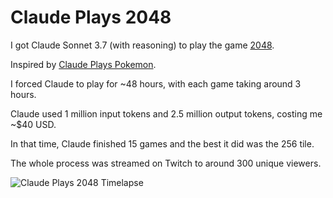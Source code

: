 # Claude Plays 2048

I got Claude Sonnet 3.7 (with reasoning) to play the game [2048](https://play2048.co/).

Inspired by [Claude Plays Pokemon](https://www.twitch.tv/claudeplayspokemon).

I forced Claude to play for ~48 hours, with each game taking around 3 hours.

Claude used 1 million input tokens and 2.5 million output tokens, costing me ~$40 USD.

In that time, Claude finished 15 games and the best it did was the 256 tile.

The whole process was streamed on Twitch to around 300 unique viewers.

![Claude Plays 2048 Timelapse](claude-plays-2048-timelapse.gif)

